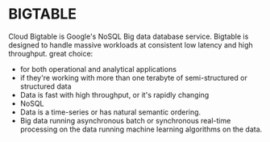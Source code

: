  
# BIGTABLE

Cloud Bigtable is Google's NoSQL Big data database service.
Bigtable is designed to handle massive workloads at consistent low latency and high throughput.
great choice:
- for both operational and analytical applications
- if they're working with more than one terabyte of semi-structured or structured data
- Data is fast with high throughput, or it's rapidly changing
- NoSQL
- Data is a time-series or has natural semantic ordering.
- Big data running asynchronous batch or synchronous real-time processing on the data running machine learning algorithms on the data.

